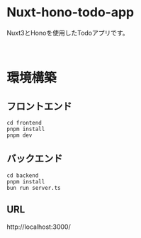 # Nuxt-hono-todo-app
Nuxt3とHonoを使用したTodoアプリです。  

<br>

# 環境構築
## フロントエンド
```
cd frontend
pnpm install
pnpm dev
```

## バックエンド
```
cd backend
pnpm install
bun run server.ts
```

## URL
http://localhost:3000/